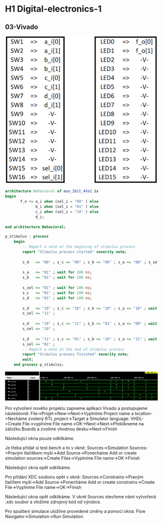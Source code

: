 # H1 Digital-electronics-1 
## 03-Vivado

![alt text](https://github.com/mrhyks/Digital-electronics-1/blob/main/Labs/03-vivado/tabulka.png "Tabulka zapojení přepínačů a led diod")

```vhdl
architecture Behavioral of mux_2bit_4to1 is
begin
       f_o <= a_i when (sel_i = "00" ) else
              b_i when (sel_i = "01" ) else
              c_i when (sel_i = "10" ) else
              d_i;

end architecture Behavioral;

```

```vhdl
p_stimulus : process
    begin
        -- Report a note at the begining of stimulus process
        report "Stimulus process started" severity note;

        s_d   <= "00" ; s_c <= "00" ; s_b <= "00" ; s_a <= "00" ; s_sel <= "00" ; wait for 100 ns;
        
        s_a   <= "01" ; wait for 100 ns;
        s_b   <= "01" ; wait for 100 ns;
        
        s_sel <= "01" ; wait for 100 ns;
        s_c   <= "01" ; wait for 100 ns;
        s_d   <= "01" ; wait for 100 ns;
        
        s_d   <= "10" ; s_c <= "10" ; s_b <= "10" ; s_a <= "10" ; wait for 100 ns;
        s_sel <= "11" ;
        
        s_d   <= "10" ; s_c <= "11" ; s_b <= "01" ; s_a <= "00" ; wait for 100 ns;
        s_sel <= "10" ;
        
        s_d   <= "11" ; s_c <= "01" ; s_b <= "10" ; s_a <= "11" ; wait for 100 ns;
        s_sel <= "01" ;
        -- Report a note at the end of stimulus process
        report "Stimulus process finished" severity note;
        wait;
    end process p_stimulus;
```

![alt text](https://github.com/mrhyks/Digital-electronics-1/blob/main/Labs/03-vivado/prubehy.png "Průběhy signálů multiplexoru")

Pro vytvoření nového projektu zapneme aplikaci Vivado a postupujeme následovně:
File->Projet->New->Next->Vyplníme Project name a location->Necháme zvolený RTL project->Target a Simulator language: VHDL->Create File->vyplníme File name->OK->Next->Next->Překlikneme na záložku Boards a zvolíme vhodnou desku->Next->Finish

Následujicí okna pouze odklikáme.

Je třeba přidat si test bench a to v okně:
Sources->Simulation Sources->Pravým tlačítkem myši->Add Source->Ponecháme Add or create simulation sources->Create Files->Vyplníme File name->OK->Finish

Následujicí okna opět odklikáme.

Pro přidání XDC souboru opět v okně:
Sources->Constrains->Pravým tlačítem myši->Add Source->Ponecháme Add or create constrains->Create File->Vyplníme File name->OK->Finish

Následujicí okna opět odklikáme.
V okně Sources otevřeme námi vytvořená .xdc soubor a vložíme zdrojový kód od výrobce.


Pro spuštení simulace uložíme provedené změny a pomocí okna:
Flow Navigator->Simulation->Run Simulation
